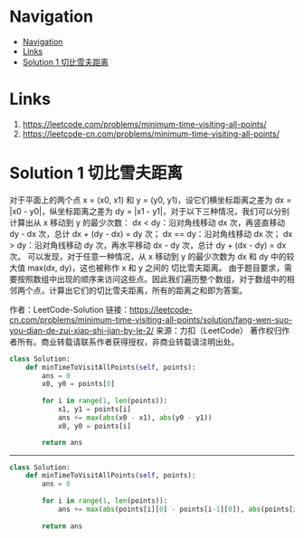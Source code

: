 # Navigation
- [Navigation](#navigation)
- [Links](#links)
- [Solution 1 切比雪夫距离](#solution-1-%e5%88%87%e6%af%94%e9%9b%aa%e5%a4%ab%e8%b7%9d%e7%a6%bb)

# Links
1. https://leetcode.com/problems/minimum-time-visiting-all-points/
2. https://leetcode-cn.com/problems/minimum-time-visiting-all-points/


# Solution 1 切比雪夫距离
对于平面上的两个点 x = (x0, x1) 和 y = (y0, y1)，设它们横坐标距离之差为 dx = |x0 - y0|，纵坐标距离之差为 dy = |x1 - y1|，对于以下三种情况，我们可以分别计算出从 x 移动到 y 的最少次数：
dx < dy：沿对角线移动 dx 次，再竖直移动 dy - dx 次，总计 dx + (dy - dx) = dy 次；
dx == dy：沿对角线移动 dx 次；
dx > dy：沿对角线移动 dy 次，再水平移动 dx - dy 次，总计 dy + (dx - dy) = dx 次。
可以发现，对于任意一种情况，从 x 移动到 y 的最少次数为 dx 和 dy 中的较大值 max(dx, dy)，这也被称作 x 和 y 之间的 切比雪夫距离。
由于题目要求，需要按照数组中出现的顺序来访问这些点。因此我们遍历整个数组，对于数组中的相邻两个点，计算出它们的切比雪夫距离，所有的距离之和即为答案。

作者：LeetCode-Solution
链接：https://leetcode-cn.com/problems/minimum-time-visiting-all-points/solution/fang-wen-suo-you-dian-de-zui-xiao-shi-jian-by-le-2/
来源：力扣（LeetCode）
著作权归作者所有。商业转载请联系作者获得授权，非商业转载请注明出处。
```python
class Solution:
    def minTimeToVisitAllPoints(self, points):
        ans = 0
        x0, y0 = points[0]
        
        for i in range(1, len(points)):
            x1, y1 = points[i]
            ans += max(abs(x0 - x1), abs(y0 - y1))
            x0, y0 = points[i]

        return ans
```
---
```python
class Solution:
    def minTimeToVisitAllPoints(self, points):
        ans = 0
        
        for i in range(1, len(points)):
            ans += max(abs(points[i][0] - points[i-1][0]), abs(points[i][1] - points[i-1][1]))
    
        return ans
```